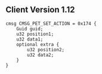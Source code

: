 ## Client Version 1.12

```rust,ignore
cmsg CMSG_PET_SET_ACTION = 0x174 {
    Guid guid;    
    u32 position1;    
    u32 data1;    
    optional extra {    
        u32 position2;        
        u32 data2;        
    }    
}

```
